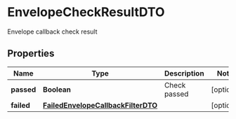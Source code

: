 

# EnvelopeCheckResultDTO

Envelope callback check result

## Properties

| Name | Type | Description | Notes |
|------------ | ------------- | ------------- | -------------|
|**passed** | **Boolean** | Check passed |  [optional] |
|**failed** | [**FailedEnvelopeCallbackFilterDTO**](FailedEnvelopeCallbackFilterDTO.md) |  |  [optional] |



